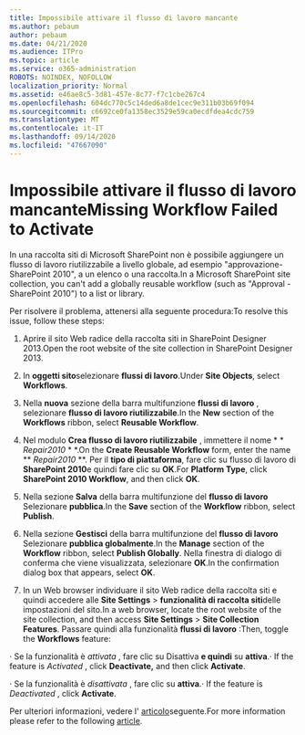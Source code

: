 ```yaml
---
title: Impossibile attivare il flusso di lavoro mancante
ms.author: pebaum
author: pebaum
ms.date: 04/21/2020
ms.audience: ITPro
ms.topic: article
ms.service: o365-administration
ROBOTS: NOINDEX, NOFOLLOW
localization_priority: Normal
ms.assetid: e46ae8c5-3d81-457e-8c77-f7c1cbe267c4
ms.openlocfilehash: 604dc770c5c14ded6a8de1cec9e311b03b69f094
ms.sourcegitcommit: c6692ce0fa1358ec3529e59ca0ecdfdea4cdc759
ms.translationtype: MT
ms.contentlocale: it-IT
ms.lasthandoff: 09/14/2020
ms.locfileid: "47667090"
---
```

# <a name="missing-workflow-failed-to-activate"></a><span data-ttu-id="bbb5b-102">Impossibile attivare il flusso di lavoro mancante</span><span class="sxs-lookup"><span data-stu-id="bbb5b-102">Missing Workflow Failed to Activate</span></span>

<span data-ttu-id="bbb5b-103">In una raccolta siti di Microsoft SharePoint non è possibile aggiungere un flusso di lavoro riutilizzabile a livello globale, ad esempio "approvazione-SharePoint 2010", a un elenco o una raccolta.</span><span class="sxs-lookup"><span data-stu-id="bbb5b-103">In a Microsoft SharePoint site collection, you can't add a globally reusable workflow (such as "Approval - SharePoint 2010") to a list or library.</span></span>
  
<span data-ttu-id="bbb5b-104">Per risolvere il problema, attenersi alla seguente procedura:</span><span class="sxs-lookup"><span data-stu-id="bbb5b-104">To resolve this issue, follow these steps:</span></span> 
  
1. <span data-ttu-id="bbb5b-105">Aprire il sito Web radice della raccolta siti in SharePoint Designer 2013.</span><span class="sxs-lookup"><span data-stu-id="bbb5b-105">Open the root website of the site collection in SharePoint Designer 2013.</span></span>
  
2. <span data-ttu-id="bbb5b-106">In **oggetti sito**selezionare **flussi di lavoro**.</span><span class="sxs-lookup"><span data-stu-id="bbb5b-106">Under **Site Objects**, select **Workflows**.</span></span> 
  
3. <span data-ttu-id="bbb5b-107">Nella **nuova** sezione della barra multifunzione **flussi di lavoro** , selezionare **flusso di lavoro riutilizzabile**.</span><span class="sxs-lookup"><span data-stu-id="bbb5b-107">In the **New** section of the **Workflows** ribbon, select **Reusable Workflow**.</span></span> 
  
4. <span data-ttu-id="bbb5b-108">Nel modulo **Crea flusso di lavoro riutilizzabile** , immettere il nome \* \* *Repair2010* \* \*.</span><span class="sxs-lookup"><span data-stu-id="bbb5b-108">On the **Create Reusable Workflow** form, enter the name \*\* *Repair2010* \*\*.</span></span> <span data-ttu-id="bbb5b-109">Per il **tipo di piattaforma**, fare clic su flusso di lavoro di **SharePoint 2010**e quindi fare clic su **OK**.</span><span class="sxs-lookup"><span data-stu-id="bbb5b-109">For **Platform Type**, click **SharePoint 2010 Workflow**, and then click **OK**.</span></span> 
  
1. <span data-ttu-id="bbb5b-110">Nella sezione **Salva** della barra multifunzione del **flusso di lavoro** Selezionare **pubblica**.</span><span class="sxs-lookup"><span data-stu-id="bbb5b-110">In the **Save** section of the **Workflow** ribbon, select **Publish**.</span></span> 
  
2. <span data-ttu-id="bbb5b-111">Nella sezione **Gestisci** della barra multifunzione del **flusso di lavoro** Selezionare **pubblica globalmente**.</span><span class="sxs-lookup"><span data-stu-id="bbb5b-111">In the **Manage** section of the **Workflow** ribbon, select **Publish Globally**.</span></span> <span data-ttu-id="bbb5b-112">Nella finestra di dialogo di conferma che viene visualizzata, selezionare **OK**.</span><span class="sxs-lookup"><span data-stu-id="bbb5b-112">In the confirmation dialog box that appears, select **OK**.</span></span> 
  
3. <span data-ttu-id="bbb5b-113">In un Web browser individuare il sito Web radice della raccolta siti e quindi accedere alle **Site Settings** \> **funzionalità di raccolta siti**delle impostazioni del sito.</span><span class="sxs-lookup"><span data-stu-id="bbb5b-113">In a web browser, locate the root website of the site collection, and then access **Site Settings** \> **Site Collection Features**.</span></span> <span data-ttu-id="bbb5b-114">Passare quindi alla funzionalità **flussi di lavoro** :</span><span class="sxs-lookup"><span data-stu-id="bbb5b-114">Then, toggle the **Workflows** feature:</span></span> 
  
<span data-ttu-id="bbb5b-115">· Se la funzionalità è  *attivata*  , fare clic su Disattiva **e quindi** su **attiva**.</span><span class="sxs-lookup"><span data-stu-id="bbb5b-115">· If the feature is  *Activated*  , click **Deactivate,** and then click **Activate**.</span></span> 
  
<span data-ttu-id="bbb5b-116">· Se la funzionalità è  *disattivata*  , fare clic su **attiva**.</span><span class="sxs-lookup"><span data-stu-id="bbb5b-116">· If the feature is  *Deactivated*  , click **Activate**.</span></span> 
  
<span data-ttu-id="bbb5b-117">Per ulteriori informazioni, vedere l' [articolo](https://go.microsoft.com/fwlink/?linkid=2047770&amp;clcid=0x409)seguente.</span><span class="sxs-lookup"><span data-stu-id="bbb5b-117">For more information please refer to the following [article](https://go.microsoft.com/fwlink/?linkid=2047770&amp;clcid=0x409).</span></span>
  

